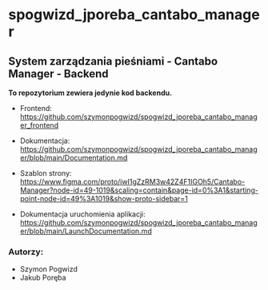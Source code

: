 
# spogwizd_jporeba_cantabo_manager
## System zarządzania pieśniami - Cantabo Manager - Backend <br>

<b>To repozytorium zewiera jedynie kod backendu.</b><br>

- Frontend: https://github.com/szymonpogwizd/spogwizd_jporeba_cantabo_manager_frontend <br>

- Dokumentacja: https://github.com/szymonpogwizd/spogwizd_jporeba_cantabo_manager/blob/main/Documentation.md <br>

- Szablon strony: https://www.figma.com/proto/iwI1gZzRM3w42Z4F1IGOh5/Cantabo-Manager?node-id=49-1019&scaling=contain&page-id=0%3A1&starting-point-node-id=49%3A1019&show-proto-sidebar=1 <br>

- Dokumentacja uruchomienia aplikacji: https://github.com/szymonpogwizd/spogwizd_jporeba_cantabo_manager/blob/main/LaunchDocumentation.md <br>

### Autorzy: 
- Szymon Pogwizd 
- Jakub Poręba
